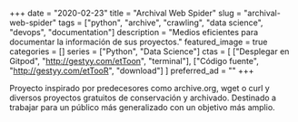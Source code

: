 +++ 
date = "2020-02-23"
title = "Archival Web Spider"
slug = "archival-web-spider"
tags = ["python", "archive", "crawling", "data science", "devops", "documentation"]
description = "Medios eficientes para documentar la información de sus proyectos."
featured_image = true
categories = []
series = ["Python", "Data Science"]
ctas = [
    ["Desplegar en Gitpod", "http://gestyy.com/etToon", "terminal"],
    ["Código fuente", "http://gestyy.com/etTooR", "download"]
]
preferred_ad = ""
+++

<p>
    Proyecto inspirado por predecesores como archive.org, wget o curl y diversos proyectos gratuitos de conservación y archivado. Destinado a trabajar para un público más generalizado con un objetivo más amplio.
</p>